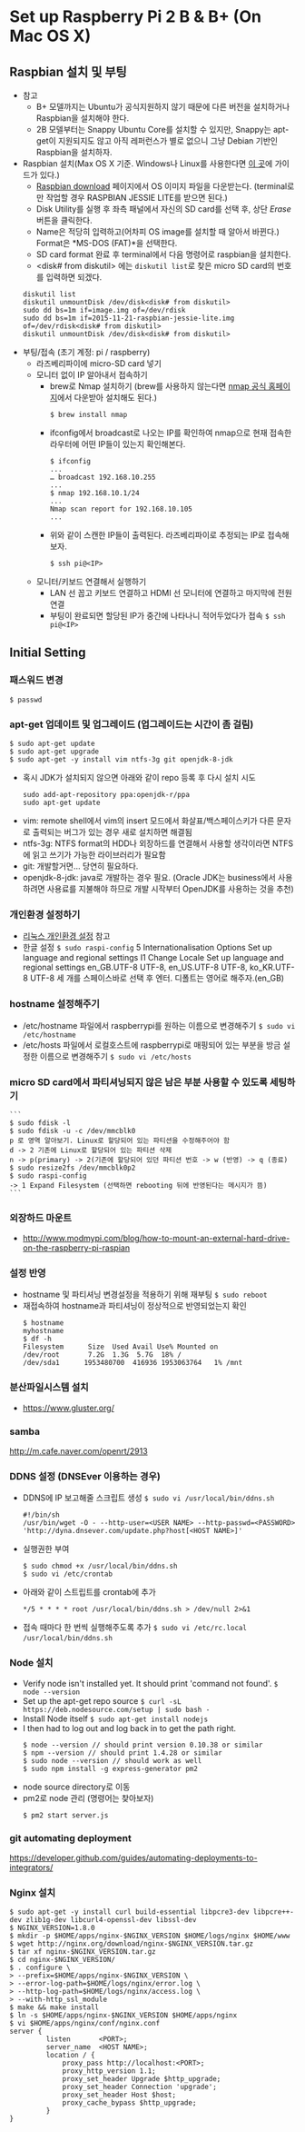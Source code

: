 # Set up Raspberry Pi 2 B & B+ (On Mac OS X)

## Raspbian 설치 및 부팅
- 참고
  - B+ 모델까지는 Ubuntu가 공식지원하지 않기 때문에 다른 버전을 설치하거나 Raspbian을 설치해야 한다.
  - 2B 모델부터는 Snappy Ubuntu Core를 설치할 수 있지만, Snappy는 apt-get이 지원되지도 않고 아직 레퍼런스가 별로 없으니 그냥 Debian 기반인 Raspbian을 설치하자.
- Raspbian 설치(Max OS X 기준. Windows나 Linux를 사용한다면 [이 곳](https://www.raspberrypi.org/documentation/installation/installing-images/README.md)에 가이드가 있다.)
  * [Raspbian download](https://www.raspberrypi.org/downloads/raspbian/) 페이지에서 OS 이미지 파일을 다운받는다. (terminal로만 작업할 경우 RASPBIAN JESSIE LITE를 받으면 된다.)
  * Disk Utility를 실행 후 좌측 패널에서 자신의 SD card를 선택 후, 상단 *Erase* 버튼을 클릭한다.
  * Name은 적당히 입력하고(어차피 OS image를 설치할 때 알아서 바뀐다.) Format은 *MS-DOS (FAT)*을 선택한다.
  * SD card format 완료 후 terminal에서 다음 명령어로 raspbian을 설치한다.
  * <disk# from diskutil> 에는 ```diskutil list```로 찾은 micro SD card의 번호를 입력하면 되겠다.
  ```
  diskutil list
  diskutil unmountDisk /dev/disk<disk# from diskutil>
  sudo dd bs=1m if=image.img of=/dev/rdisk
  sudo dd bs=1m if=2015-11-21-raspbian-jessie-lite.img of=/dev/rdisk<disk# from diskutil>
  diskutil unmountDisk /dev/disk<disk# from diskutil>
  ```
- 부팅/접속 (초기 계정: pi / raspberry)
  - 라즈베리파이에 micro-SD card 넣기
  - 모니터 없이 IP 알아내서 접속하기
    - brew로 Nmap 설치하기 (brew를 사용하지 않는다면 [nmap 공식 홈페이지](https://nmap.org/book/inst-macosx.html)에서 다운받아 설치해도 된다.)
      ```
      $ brew install nmap
      ```
    - ifconfig에서 broadcast로 나오는 IP를 확인하여 nmap으로 현재 접속한 라우터에 어떤 IP들이 있는지 확인해본다.
      ```
      $ ifconfig
      ...
      … broadcast 192.168.10.255
      ...
      $ nmap 192.168.10.1/24
      ...
      Nmap scan report for 192.168.10.105
      ...
      ```
    - 위와 같이 스캔한 IP들이 출력된다. 라즈베리파이로 추정되는 IP로 접속해보자.
      ```
      $ ssh pi@<IP>
      ```
  - 모니터/키보드 연결해서 실행하기
    - LAN 선 꼽고 키보드 연결하고 HDMI 선 모니터에 연결하고 마지막에 전원 연결
    - 부팅이 완료되면 할당된 IP가 중간에 나타나니 적어두었다가 접속
      ```$ ssh pi@<IP>```


## Initial Setting

### 패스워드 변경
  ```$ passwd```

### apt-get 업데이트 및 업그레이드 (업그레이드는 시간이 좀 걸림)
  ```
  $ sudo apt-get update
  $ sudo apt-get upgrade
  $ sudo apt-get -y install vim ntfs-3g git openjdk-8-jdk
  ```
  - 혹시 JDK가 설치되지 않으면 아래와 같이 repo 등록 후 다시 설치 시도
    ```
    sudo add-apt-repository ppa:openjdk-r/ppa
    sudo apt-get update
    ```
  - vim: remote shell에서 vim의 insert 모드에서 화살표/백스페이스키가 다른 문자로 출력되는 버그가 있는 경우 새로 설치하면 해결됨
  - ntfs-3g: NTFS format의 HDD나 외장하드를 연결해서 사용할 생각이라면 NTFS에 읽고 쓰기가 가능한 라이브러리가 필요함
  - git: 개발할거면… 당연히 필요하다.
  - openjdk-8-jdk: java로 개발하는 경우 필요. (Oracle JDK는 business에서 사용하려면 사용료를 지불해야 하므로 개발 시작부터 OpenJDK를 사용하는 것을 추천)

### 개인환경 설정하기
  - [리눅스 개인환경 설정]() 참고
  - 한글 설정
    ```$ sudo raspi-config```
5 Internationalisation Options        Set up language and regional settings
I1 Change Locale                      Set up language and regional settings
en_GB.UTF-8 UTF-8, en_US.UTF-8 UTF-8, ko_KR.UTF-8 UTF-8 세 개를 스페이스바로 선택 후 엔터. 디폴트는 영어로 해주자.(en_GB)

### hostname 설정해주기
  - /etc/hostname 파일에서 raspberrypi를 원하는 이름으로 변경해주기
    ```$ sudo vi /etc/hostname```
  - /etc/hosts 파일에서 로컬호스트에 raspberrypi로 매핑되어 있는 부분을 방금 설정한 이름으로 변경해주기
    ```$ sudo vi /etc/hosts```

### micro SD card에서 파티셔닝되지 않은 남은 부분 사용할 수 있도록 세팅하기
    ```
    $ sudo fdisk -l
    $ sudo fdisk -u -c /dev/mmcblk0
    p 로 영역 알아보기. Linux로 할당되어 있는 파티션을 수정해주어야 함
    d -> 2 기존에 Linux로 할당되어 있는 파티션 삭제
    n -> p(primary) -> 2(기존에 할당되어 있던 파티션 번호 -> w (반영) -> q (종료)
    $ sudo resize2fs /dev/mmcblk0p2
    $ sudo raspi-config
    -> 1 Expand Filesystem (선택하면 rebooting 뒤에 반영된다는 메시지가 뜸)
    ```

### 외장하드 마운트
  - http://www.modmypi.com/blog/how-to-mount-an-external-hard-drive-on-the-raspberry-pi-raspian

### 설정 반영
- hostname 및 파티셔닝 변경설정을 적용하기 위해 재부팅
  ```$ sudo reboot```
- 재접속하여 hostname과 파티셔닝이 정상적으로 반영되었는지 확인
  ```
  $ hostname
  myhostname
  $ df -h
  Filesystem      Size  Used Avail Use% Mounted on
  /dev/root       7.2G  1.3G  5.7G  18% /
  /dev/sda1      1953480700  416936 1953063764   1% /mnt
  ```

### 분산파일시스템 설치
  - https://www.gluster.org/

### samba
  http://m.cafe.naver.com/openrt/2913

### DDNS 설정 (DNSEver 이용하는 경우)
  - DDNS에 IP 보고해줄 스크립트 생성
    ```$ sudo vi /usr/local/bin/ddns.sh```
    ```
    #!/bin/sh
    /usr/bin/wget -O - --http-user=<USER NAME> --http-passwd=<PASSWORD> 'http://dyna.dnsever.com/update.php?host[<HOST NAME>]'
    ```
  - 실행권한 부여
    ```
    $ sudo chmod +x /usr/local/bin/ddns.sh
    $ sudo vi /etc/crontab
    ```
  - 아래와 같이 스트립트를 crontab에 추가
    ```
    */5 * * * * root /usr/local/bin/ddns.sh > /dev/null 2>&1
    ```
  - 접속 때마다 한 번씩 실행해주도록 추가
    ```$ sudo vi /etc/rc.local```
    ```/usr/local/bin/ddns.sh```

### Node 설치
  - Verify node isn't installed yet. It should print 'command not found'.
    ```$ node --version```
  - Set up the apt-get repo source
    ```$ curl -sL https://deb.nodesource.com/setup | sudo bash -```
  - Install Node itself
    ```$ sudo apt-get install nodejs```
  - I then had to log out and log back in to get the path right.
    ```
    $ node --version // should print version 0.10.38 or similar
    $ npm --version // should print 1.4.28 or similar
    $ sudo node --version // should work as well
    $ sudo npm install -g express-generator pm2
    ```
  - node source directory로 이동
  - pm2로 node 관리 (명령어는 찾아보자)
    ```
    $ pm2 start server.js
    ```

### git automating deployment
  https://developer.github.com/guides/automating-deployments-to-integrators/

### Nginx 설치
  ```
  $ sudo apt-get -y install curl build-essential libpcre3-dev libpcre++-dev zlib1g-dev libcurl4-openssl-dev libssl-dev
  $ NGINX_VERSION=1.8.0
  $ mkdir -p $HOME/apps/nginx-$NGINX_VERSION $HOME/logs/nginx $HOME/www
  $ wget http://nginx.org/download/nginx-$NGINX_VERSION.tar.gz
  $ tar xf nginx-$NGINX_VERSION.tar.gz
  $ cd nginx-$NGINX_VERSION/
  $ . configure \
  > --prefix=$HOME/apps/nginx-$NGINX_VERSION \
  > --error-log-path=$HOME/logs/nginx/error.log \
  > --http-log-path=$HOME/logs/nginx/access.log \
  > --with-http_ssl_module
  $ make && make install
  $ ln -s $HOME/apps/nginx-$NGINX_VERSION $HOME/apps/nginx
  $ vi $HOME/apps/nginx/conf/nginx.conf
  server {
           listen       <PORT>;
           server_name  <HOST NAME>;
           location / {
               proxy_pass http://localhost:<PORT>;
               proxy_http_version 1.1;
               proxy_set_header Upgrade $http_upgrade;
               proxy_set_header Connection 'upgrade';
               proxy_set_header Host $host;
               proxy_cache_bypass $http_upgrade;
           }
  }
  ```
